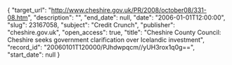 {
  "target_url": "http://www.cheshire.gov.uk/PR/2008/october08/331-08.htm", 
  "description": "", 
  "end_date": null, 
  "date": "2006-01-01T12:00:00", 
  "slug": 23167058, 
  "subject": "Credit Crunch", 
  "publisher": "cheshire.gov.uk", 
  "open_access": true, 
  "title": "Cheshire County Council: Cheshire seeks government clarification over Icelandic investment", 
  "record_id": "20060101T120000/PJhdwpqcm//yUH3rox1q0g==", 
  "start_date": null
}


